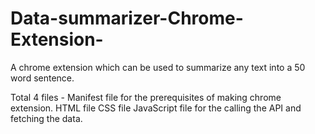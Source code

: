 # Data-summarizer-Chrome-Extension-
A chrome extension which can be used to summarize any text into a 50 word sentence.

Total 4 files -
  Manifest file for the prerequisites of making chrome extension.
  HTML file 
  CSS file 
  JavaScript file for the calling the API and fetching the data.
